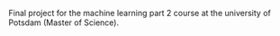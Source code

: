 Final project for the machine learning part 2 course at the university of Potsdam (Master of Science).

